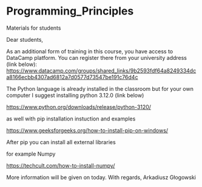 # Programming_Principles
Materials for students

Dear students,

As an additional form of training in this course, you have access to DataCamp platform. You can register there from your university address (link below):
https://www.datacamp.com/groups/shared_links/9b2593fdf64a8249334dca8166ecbb4307ad6812a7d0577d73547be191c76d4c

The Python language is already installed in the classroom but for your own computer I suggest installing python 3.12.0 (link below)

https://www.python.org/downloads/release/python-3120/

as well with pip installation instuction and examples 

https://www.geeksforgeeks.org/how-to-install-pip-on-windows/

After pip you can install all external libraries

for example Numpy

https://techcult.com/how-to-install-numpy/

More information will be given on today.
With regards,
Arkadiusz Głogowski
